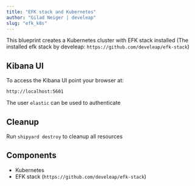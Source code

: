 ```yaml
---
title: "EFK stack and Kubernetes"
author: "Gilad Neiger | develeap"
slug: "efk_k8s"
---
```


This blueprint creates a Kubernetes cluster with EFK stack installed
(The installed efk stack by develeap: `https://github.com/develeap/efk-stack`)

## Kibana UI
To access the Kibana UI point your browser at:

`http://localhost:5601`

The user `elastic` can be used to authenticate
  
## Cleanup

Run `shipyard destroy` to cleanup all resources

## Components
* Kubernetes
* EFK stack (`https://github.com/develeap/efk-stack`)
